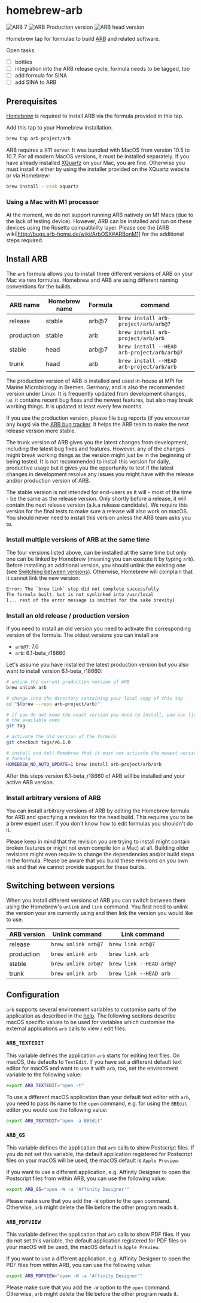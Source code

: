 # homebrew-arb

![ARB 7](https://github.com/arb-project/homebrew-arb/workflows/ARB%207/badge.svg)
![ARB Production version](https://github.com/arb-project/homebrew-arb/workflows/ARB%20Production/badge.svg)
![ARB head version](https://github.com/arb-project/homebrew-arb/workflows/ARB%20head/badge.svg)

Homebrew tap for formulae to build [ARB](http://www.arb-home.de) and related
software.

Open tasks

- [ ] bottles
- [ ] integration into the ARB release cycle, formula needs to be tagged, too
- [ ] add formula for SINA
- [ ] add SINA to ARB

## Prerequisites

[Homebrew](https://brew.sh) is required to install ARB via the formula provided
in this tap.

Add this tap to your Homebrew installation.

```bash
brew tap arb-project/arb
```

ARB requires a X11 server. It was bundled with MacOS from version 10.5 to 10.7.
For all modern MacOS versions, it must be installed separately. If you have
already installed [XQuartz](https://www.xquartz.org) on your Mac, you are fine.
Otherwise you must install it either by using the installer provided on the
XQuartz website or via Homebrew:

```bash
brew install --cask xquartz
```

### Using a Mac with M1 processor

At the moment, we do not support running ARB natively on M1 Macs (due to the
lack of testing device). However, ARB can be installed and run on these devices
using the Rosetta compatibility layer. Please see the
[ARB wiki|http://bugs.arb-home.de/wiki/ArbOSX#ARBonM1] for the additional steps
required.

## Install ARB

The `arb` formula allows you to install three different versions of ARB on your
Mac via two formulas. Homebrew and ARB are using different naming conventions
for the builds.

| ARB name   | Homebrew name | Formula | command                                     |
| ---------- | ------------- | ------- | ------------------------------------------- |
| release    | stable        | arb@7   | `brew install arb-project/arb/arb@7`        |
| production | stable        | arb     | `brew install arb-project/arb/arb`          |
| stable     | head          | arb@7   | `brew install --HEAD arb-project/arb/arb@7` |
| trunk      | head          | arb     | `brew install --HEAD arb-project/arb/arb`   |

The production version of ARB is installed and used in-house at MPI for Marine
Microbiology in Bremen, Germany, and is also the recommended version under
Linux. It is frequently updated from development changes, i.e. it contains
recent bug fixes and the newest features, but also may break working things. It
is updated at least every few months.

If you use the production version, please file bug reports (if you encounter any
bugs) via the [ARB bug tracker](http://bugs.arb-home.de/wiki/BugReport). It
helps the ARB team to make the next release version more stable.

The trunk version of ARB gives you the latest changes from development,
including the latest bug fixes and features. However, any of the changes might
break working things as the version might just be in the beginning of being
tested. It is not recommended to install this version for daily, productive
usage but it gives you the opportunity to test if the latest changes in
development resolve any issues you might have with the release and/or production
version of ARB.

The stable version is not intended for end-users as it will - most of the time -
be the same as the release version. Only shortly before a release, it will
contain the next release version (a.k.a release candidate). We require this
version for the final tests to make sure a release will also work on macOS. You
should never need to install this version unless the ARB team asks you to.

### Install multiple versions of ARB at the same time

The four versions listed above, can be installed at the same time but only one
can be linked by Homebrew (meaning you can execute it by typing `arb`). Before
installing an additional version, you should unlink the existing one (see
[Switching between versions](#switching-between-versions)). Otherwise, Homebrew
will complain that it cannot link the new version:

```bash
Error: The `brew link` step did not complete successfully
The formula built, but is not symlinked into /usr/local
[... rest of the error message is omitted for the sake brevity]
```

### Install an old release / production version

If you need to install an old version you need to activate the corresponding
version of the formula. The oldest versions you can install are

- `arb@7`: 7.0
- `arb`: 6.1-beta_r18660

Let's assume you have installed the latest production version but you also want
to install version 6.1-beta_r18660:

```bash
# unlink the current production version of ARB
brew unlink arb

# change into the directory containing your local copy of this tap
cd "$(brew --repo arb-project/arb)"

# if you do not know the exact version you need to install, you can list
# the available ones
git tag

# activate the old version of the formula
git checkout tags/v6.1.0

# install and tell Homebrew that it must not activate the newest version of the
# formula
HOMEBREW_NO_AUTO_UPDATE=1 brew install arb-project/arb/arb
```

After this steps version 6.1-beta_r18660 of ARB will be installed and your
active ARB version.

### Install arbitrary versions of ARB

You can install arbitrary versions of ARB by editing the Homebrew formula for
ARB and specifying a revision for the head build. This requires you to be a
brew expert user. If you don't know how to edit formulas you shouldn't do it.

Please keep in mind that the revision you are trying to install might contain
broken features or might not even compile (on a Mac) at all. Building older
revisions might even require to change the dependencies and/or build steps in
the formula. Please be aware that you build these revisions on you own risk and
that we cannot provide support for these builds.

## Switching between versions

When you install different versions of ARB you can switch between them using
the Homebrew's `unlink` and `link` command. You first need to unlink the version
your are currently using and then link the version you would like to use.

| ARB version | Unlink command      | Link command             |
| ----------- | ------------------- | ------------------------ |
| release     | `brew unlink arb@7` | `brew link arb@7`        |
| production  | `brew unlink arb`   | `brew link arb`          |
| stable      | `brew unlink arb@7` | `brew link --HEAD arb@7` |
| trunk       | `brew unlink arb`   | `brew link --HEAD arb`   |

## Configuration

`arb` supports several environment variables to customise parts of the
application as described in the [help](http://help.arb-home.de/arb_envar.html).
The following sections describe macOS specific values to be used for variables
which customise the external applications `arb` calls to view / edit files.

### `ARB_TEXTEDIT`

This variable defines the application `arb` starts for editing text files. On
macOS, this defaults to `TextEdit`. If you have set a different default text
editor for macOS and want to use it with `arb`, too, set the environment
variable to the following value:

```bash
export ARB_TEXTEDIT="open -t"
```

To use a different macOS application than your default text editor with `arb`,
you need to pass its name to the `open` command, e.g. for using the `BBEdit`
editor you would use the following value:

```bash
export ARB_TEXTEDIT="open -a BBEdit"
```

### `ARB_GS`

This variable defines the application that `arb` calls to show Postscript files.
If you do not set this variable, the default application registered for
Postscript files on your macOS will be used, the macOS default is `Apple
Preview`.

If you want to use a different application, e.g. Affinity Designer to open the
Postscript files from within ARB, you can use the following value:

```bash
export ARB_GS="open -W -a 'Affinity Designer'"
```

Please make sure that you add the `-W` option to the `open` command. Otherwise,
`arb` might delete the file before the other program reads it.

### `ARB_PDFVIEW`

This variable defines the application that `arb` calls to show PDF files. If you
do not set this variable, the default application registered for PDF files on
your macOS will be used, the macOS default is `Apple Preview`.

If you want to use a different application, e.g. Affinity Designer to open the
PDF files from within ARB, you can use the following value:

```bash
export ARB_PDFVIEW="open -W -a 'Affinity Designer'"
```

Please make sure that you add the `-W` option to the `open` command. Otherwise,
`arb` might delete the file before the other program reads it.
